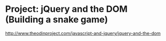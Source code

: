# Project: jQuery and the DOM (Building a snake game)

http://www.theodinproject.com/javascript-and-jquery/jquery-and-the-dom

